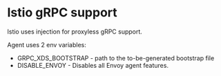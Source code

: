 # Istio gRPC support

Istio uses injection for proxyless gRPC support. 

Agent uses 2 env variables:
- GRPC_XDS_BOOTSTRAP - path to the to-be-generated bootstrap file
- DISABLE_ENVOY - Disables all Envoy agent features.


